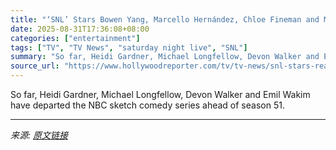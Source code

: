 ```yaml
---
title: "‘SNL’ Stars Bowen Yang, Marcello Hernández, Chloe Fineman and More React to Cast Exodus"
date: 2025-08-31T17:36:08+08:00
categories: ["entertainment"]
tags: ["TV", "TV News", "saturday night live", "SNL"]
summary: "So far, Heidi Gardner, Michael Longfellow, Devon Walker and Emil Wakim have departed the NBC sketch comedy series ahead of season 51."
source_url: "https://www.hollywoodreporter.com/tv/tv-news/snl-stars-react-castmember-exits-ahead-season-51-1236358038/"
---
```


So far, Heidi Gardner, Michael Longfellow, Devon Walker and Emil Wakim have departed the NBC sketch comedy series ahead of season 51.

---

*来源: [原文链接](https://www.hollywoodreporter.com/tv/tv-news/snl-stars-react-castmember-exits-ahead-season-51-1236358038/)*
